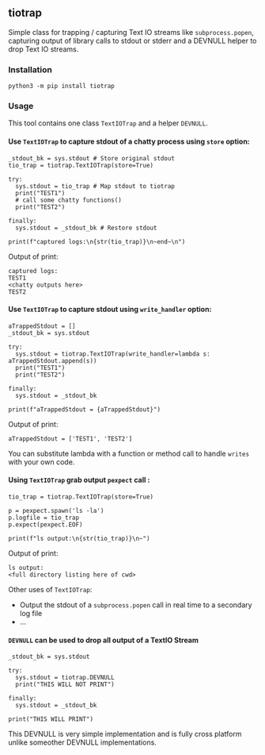 ## tiotrap

Simple class for trapping / capturing Text IO streams like `subprocess.popen`, capturing output of library calls to stdout or stderr and a DEVNULL helper to drop Text IO streams. 

### Installation

```
python3 -m pip install tiotrap
```


### Usage

This tool contains one class `TextIOTrap` and a helper `DEVNULL`.


#### Use `TextIOTrap` to capture stdout of a chatty process using `store` option:
```python3
_stdout_bk = sys.stdout # Store original stdout
tio_trap = tiotrap.TextIOTrap(store=True)

try:
  sys.stdout = tio_trap # Map stdout to tiotrap
  print("TEST1")
  # call some chatty functions()
  print("TEST2")
  
finally:
  sys.stdout = _stdout_bk # Restore stdout
  
print(f"captured logs:\n{str(tio_trap)}\n~end~\n")
```
Output of print:
```
captured logs:
TEST1
<chatty outputs here>
TEST2
```


#### Use `TextIOTrap` to capture stdout using `write_handler` option:
```python3
aTrappedStdout = []
_stdout_bk = sys.stdout

try:
  sys.stdout = tiotrap.TextIOTrap(write_handler=lambda s: aTrappedStdout.append(s))
  print("TEST1")
  print("TEST2")
  
finally:
  sys.stdout = _stdout_bk
  
print(f"aTrappedStdout = {aTrappedStdout}")
```

Output of print:
```
aTrappedStdout = ['TEST1', 'TEST2']
```
You can substitute lambda with a function or method call to handle `writes` with your own code.



#### Using `TextIOTrap` grab output `pexpect` call :
```python3
tio_trap = tiotrap.TextIOTrap(store=True)

p = pexpect.spawn('ls -la')
p.logfile = tio_trap
p.expect(pexpect.EOF)

print(f"ls output:\n{str(tio_trap)}\n~")
```

Output of print:
```
ls output:
<full directory listing here of cwd>
```

Other uses of `TextIOTrap`:
* Output the stdout of a `subprocess.popen` call in real time to a secondary log file
* ...



#### `DEVNULL` can be used to drop all output of a TextIO Stream
```python3
_stdout_bk = sys.stdout

try:
  sys.stdout = tiotrap.DEVNULL
  print("THIS WILL NOT PRINT")
  
finally:
  sys.stdout = _stdout_bk
  
print("THIS WILL PRINT")
```
This DEVNULL is very simple implementation and is fully cross platform unlike someother DEVNULL implementations.
